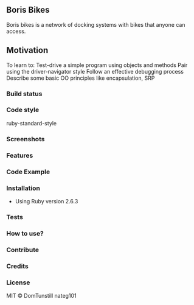 ## Boris Bikes

Boris bikes is a network of docking systems with bikes that anyone can access.

## Motivation
To learn to:
Test-drive a simple program using objects and methods
Pair using the driver-navigator style
Follow an effective debugging process
Describe some basic OO principles like encapsulation, SRP

### Build status


### Code style

ruby-standard-style

### Screenshots


### Features


### Code Example


### Installation
* Using Ruby version 2.6.3

### Tests


### How to use?


### Contribute


### Credits


### License


MIT © DomTunstill nateg101
